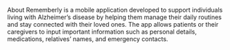 About
Rememberly is a mobile application developed to support individuals living with Alzheimer’s disease by helping them manage their daily routines and stay connected with their loved ones. The app allows patients or their caregivers to input important information such as personal details, medications, relatives’ names, and emergency contacts.
